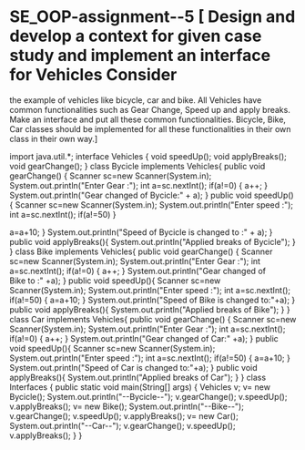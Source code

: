 # SE_OOP-assignment--5 [ Design and develop a context for given case study and implement an interface for Vehicles Consider
the example of vehicles like bicycle, car and bike. All Vehicles have common functionalities such as
Gear Change, Speed up and apply breaks. Make an interface and put all these common functionalities. Bicycle, Bike, Car classes should be implemented for all these functionalities in their own class in their
own way.]





import java.util.*;
interface Vehicles
{
void speedUp();
void applyBreaks();
void gearChange();
}
class Bycicle implements Vehicles{
public void gearChange()
{
Scanner sc=new Scanner(System.in);
System.out.println("Enter Gear :");
int a=sc.nextInt();
if(a!=0)
{
a++;
}
System.out.println("Gear changed of Bycicle:" + a);
}
public void speedUp(){
Scanner sc=new Scanner(System.in);
System.out.println("Enter speed :");
int a=sc.nextInt();
if(a!=50)
}

a=a+10;
}
System.out.println("Speed of Bycicle is changed to :" + a);
}
public void applyBreaks(){
System.out.println("Applied breaks of Bycicle");
}
}
class Bike implements Vehicles{
public void gearChange()
{
Scanner sc=new Scanner(System.in);
System.out.println("Enter Gear :");
int a=sc.nextInt();
if(a!=0)
{
a++;
}
System.out.println("Gear changed of Bike to :" +a);
}
public void speedUp(){
Scanner sc=new Scanner(System.in);
System.out.println("Enter speed :");
int a=sc.nextInt();
if(a!=50)
{
a=a+10;
}
System.out.println("Speed of Bike is changed to:"+a);
}
public void applyBreaks(){
System.out.println("Applied breaks of Bike");
}
}
class Car implements Vehicles{
public void gearChange()
{
Scanner sc=new Scanner(System.in);
System.out.println("Enter Gear :");
int a=sc.nextInt();
if(a!=0)
{
a++;
}
System.out.println("Gear changed of Car:" +a);
}
public void speedUp(){
Scanner sc=new Scanner(System.in);
System.out.println("Enter speed :");
int a=sc.nextInt();
if(a!=50)
{
a=a+10;
}
System.out.println("Speed of Car is changed to:"+a);
}
public void applyBreaks(){
System.out.println("Applied breaks of Car");
}
}
class Interfaces
{
public static void main(String[] args) {
Vehicles v;
v= new Bycicle();
System.out.println("--Bycicle--");
v.gearChange();
v.speedUp();
v.applyBreaks();
v= new Bike();
System.out.println("--Bike--");
v.gearChange();
v.speedUp();
v.applyBreaks();
v= new Car();
System.out.println("--Car--");
v.gearChange();
v.speedUp();
v.applyBreaks();
}
}
